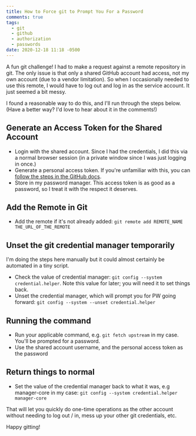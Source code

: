 ```yaml
---
title: How to Force git to Prompt You For a Password
comments: true
tags:
  - git
  - github
  - authorization
  - passwords
date: 2020-12-18 11:18 -0500
---
```


A fun git challenge! I had to make a request against a remote repository in git. The only issue is that only a shared GitHub account had access, not my own account (due to a vendor limitation). So when I occasionally needed to use this remote, I would have to log out and log in as the service account. It just seemed a bit messy.

I found a reasonable way to do this, and I'll run through the steps below. (Have a better way? I'd love to hear about it in the comments!)

## Generate an Access Token for the Shared Account

- Login with the shared account. Since I had the credentials, I did this via a normal browser session (in a private window since I was just logging in once.)
- Generate a personal access token. If you're unfamiliar with this, you can [follow the steps in the GitHub docs](https://docs.github.com/en/free-pro-team@latest/github/authenticating-to-github/creating-a-personal-access-token).
- Store in my password manager. This access token is as good as a password, so I treat it with the respect it deserves.

## Add the Remote in Git

- Add the remote if it's not already added: `git remote add REMOTE_NAME THE_URL_OF_THE_REMOTE`

## Unset the git credential manager temporarily

I'm doing the steps here manually but it could almost certainly be automated in a tiny script.

- Check the value of credential manager: `git config --system credential.helper`. Note this value for later; you will need it to set things back.
- Unset the credential manager, which will prompt you for PW going forward: `git config --system --unset credential.helper`

## Running the command

- Run your applicable command, e.g. `git fetch upstream` in my case. You'll be prompted for a password.
- Use the shared account username, and the personal access token as the password

## Return things to normal

- Set the value of the credential manager back to what it was, e.g manager-core in my case: `git config --system credential.helper manager-core`

That will let you quickly do one-time operations as the other account without needing to log out / in, mess up your other git credentials, etc.

Happy gitting!
